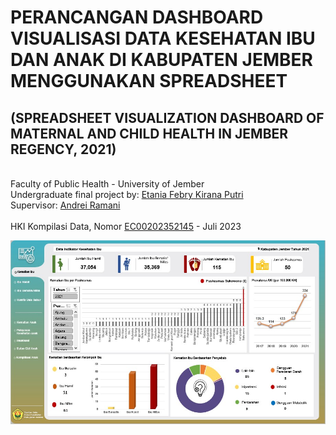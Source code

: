 
# PERANCANGAN DASHBOARD VISUALISASI DATA KESEHATAN IBU DAN ANAK DI KABUPATEN JEMBER MENGGUNAKAN SPREADSHEET
## (SPREADSHEET VISUALIZATION DASHBOARD OF MATERNAL AND CHILD HEALTH IN JEMBER REGENCY, 2021)

<br>Faculty of Public Health - University of Jember
<br>Undergraduate final project by: <a href = "mailto: etaniafebry10@gmail.com">Etania Febry Kirana Putri</a>
<br>Supervisor: <a href = "mailto: andreiramani@gmail.com">Andrei Ramani</a>
<br>
<br>HKI Kompilasi Data, Nomor <a href="https://pdki-indonesia.dgip.go.id/detail/1bc7879748715941e128f021355b72f6eaa3ffdee5dcd37b45157f5c4110a6c3?nomor=EC002023111683&type=copyright&keyword=PERANCANGAN%20DASHBOARD%20VISUALISASI%20DATA%20KESEHATAN%20IBU%20DAN%20ANAK%20DI%20KABUPATEN%20JEMBER%20MENGGUNAKAN%20SPREADSHEET">EC00202352145</a> - Juli 2023
<br>
<p></p>
<img src="ss01.jpg" alt="">

